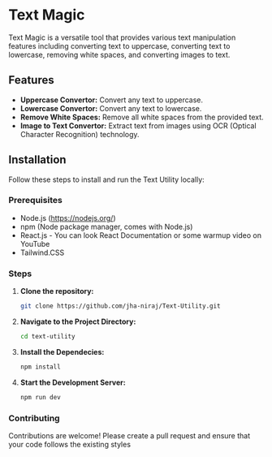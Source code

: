 
# Text Magic

Text Magic is a versatile tool that provides various text manipulation features including converting text to uppercase, converting text to lowercase, removing white spaces, and converting images to text.

## Features

- **Uppercase Convertor:** Convert any text to uppercase.
- **Lowercase Convertor:** Convert any text to lowercase.
- **Remove White Spaces:** Remove all white spaces from the provided text.
- **Image to Text Convertor:** Extract text from images using OCR (Optical Character Recognition) technology.

## Installation

Follow these steps to install and run the Text Utility locally:

### Prerequisites

- Node.js (https://nodejs.org/)
- npm (Node package manager, comes with Node.js)
- React.js - You can look React Documentation or some warmup video on YouTube
- Tailwind.CSS

### Steps

1. **Clone the repository:**
   ```bash
   git clone https://github.com/jha-niraj/Text-Utility.git

2. **Navigate to the Project Directory:**
   ```bash
   cd text-utility

3. **Install the Dependecies:**
   ```bash
   npm install

4. **Start the Development Server:**
   ```bash
   npm run dev

### Contributing
Contributions are welcome! Please create a pull request and ensure that your code follows the existing styles
